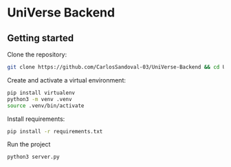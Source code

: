 # UniVerse Backend

## Getting started

Clone the repository:

```bash
git clone https://github.com/CarlosSandoval-03/UniVerse-Backend && cd UniVerse-Backend
```

Create and activate a virtual environment:

```bash
pip install virtualenv
python3 -m venv .venv
source .venv/bin/activate
```

Install requirements:

```bash
pip install -r requirements.txt
```

Run the project

```bash
python3 server.py
```
